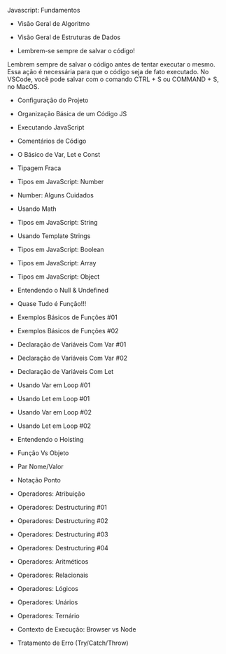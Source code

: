 Javascript: Fundamentos

- Visão Geral de Algoritmo
  
- Visão Geral de Estruturas de Dados

-  Lembrem-se sempre de salvar o código!

Lembrem sempre de salvar o código antes de tentar executar o mesmo. Essa ação é necessária para que o código seja de fato executado.
No VSCode, você pode salvar com o comando CTRL + S ou COMMAND + S, no MacOS.

- Configuração do Projeto
  
- Organização Básica de um Código JS
  
- Executando JavaScript
  
- Comentários de Código
  
- O Básico de Var, Let e Const
  
- Tipagem Fraca
  
- Tipos em JavaScript: Number
  
- Number: Alguns Cuidados

- Usando Math
  
- Tipos em JavaScript: String
  
- Usando Template Strings
  
- Tipos em JavaScript: Boolean

- Tipos em JavaScript: Array
  
- Tipos em JavaScript: Object
  
- Entendendo o Null & Undefined
  
- Quase Tudo é Função!!!

- Exemplos Básicos de Funções #01

- Exemplos Básicos de Funções #02

- Declaração de Variáveis Com Var #01
  
- Declaração de Variáveis Com Var #02

- Declaração de Variáveis Com Let
  
- Usando Var em Loop #01

- Usando Let em Loop #01

- Usando Var em Loop #02

- Usando Let em Loop #02

- Entendendo o Hoisting
  
- Função Vs Objeto

- Par Nome/Valor

- Notação Ponto

- Operadores: Atribuição

- Operadores: Destructuring #01
  
- Operadores: Destructuring #02

- Operadores: Destructuring #03

- Operadores: Destructuring #04

- Operadores: Aritméticos

- Operadores: Relacionais

- Operadores: Lógicos

- Operadores: Unários

- Operadores: Ternário

- Contexto de Execução: Browser vs Node

- Tratamento de Erro (Try/Catch/Throw)